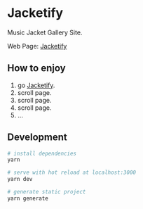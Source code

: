 # Jacketify

Music Jacket Gallery Site.

Web Page: [Jacketify](https://jacketify.mahoroi.com)

## How to enjoy

1. go [Jacketify](https://jacketify.mahoroi.com).
1. scroll page.
1. scroll page.
1. scroll page.
1. ...

## Development

``` bash
# install dependencies
yarn

# serve with hot reload at localhost:3000
yarn dev

# generate static project
yarn generate
```
